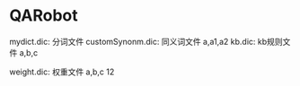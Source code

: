 # QARobot


mydict.dic: 分词文件
customSynonm.dic: 同义词文件 a,a1,a2
kb.dic: kb规则文件 a,b,c

weight.dic: 权重文件 a,b,c 12  

